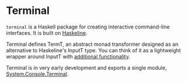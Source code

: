 # Terminal

`terminal` is a Haskell package for creating interactive command-line interfaces.
It is built on [Haskeline](http://hackage.haskell.org/package/haskeline).

Terminal defines TermT, an abstract monad transformer designed as an alternative
to Haskeline's InputT type. You can think of it as a lightweight wrapper around
InputT with [additional functionality](http://endomaton.blogspot.com/2013/05/terminal-alternative-interface-to.html).

Terminal is in very early development and exports a single module,
[System.Console.Terminal](https://github.com/cdxr/terminal/blob/master/System/Console/Terminal.hs).
